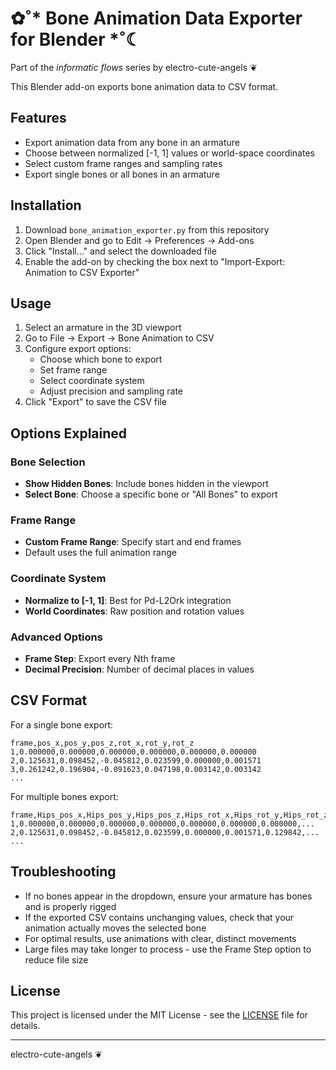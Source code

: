 # ✿˚* Bone Animation Data Exporter for Blender *˚☾

Part of the *informatic flows* series by electro-cute-angels ❦

This Blender add-on exports bone animation data to CSV format.

## Features

- Export animation data from any bone in an armature
- Choose between normalized [-1, 1] values or world-space coordinates
- Select custom frame ranges and sampling rates
- Export single bones or all bones in an armature

## Installation

1. Download `bone_animation_exporter.py` from this repository
2. Open Blender and go to Edit → Preferences → Add-ons
3. Click "Install..." and select the downloaded file
4. Enable the add-on by checking the box next to "Import-Export: Animation to CSV Exporter"

## Usage

1. Select an armature in the 3D viewport
2. Go to File → Export → Bone Animation to CSV
3. Configure export options:
   - Choose which bone to export
   - Set frame range
   - Select coordinate system
   - Adjust precision and sampling rate
4. Click "Export" to save the CSV file

## Options Explained

### Bone Selection
- **Show Hidden Bones**: Include bones hidden in the viewport
- **Select Bone**: Choose a specific bone or "All Bones" to export

### Frame Range
- **Custom Frame Range**: Specify start and end frames
- Default uses the full animation range

### Coordinate System
- **Normalize to [-1, 1]**: Best for Pd-L2Ork integration
- **World Coordinates**: Raw position and rotation values

### Advanced Options
- **Frame Step**: Export every Nth frame
- **Decimal Precision**: Number of decimal places in values

## CSV Format

For a single bone export:
```
frame,pos_x,pos_y,pos_z,rot_x,rot_y,rot_z
1,0.000000,0.000000,0.000000,0.000000,0.000000,0.000000
2,0.125631,0.098452,-0.045812,0.023599,0.000000,0.001571
3,0.261242,0.196904,-0.091623,0.047198,0.003142,0.003142
...
```

For multiple bones export:
```
frame,Hips_pos_x,Hips_pos_y,Hips_pos_z,Hips_rot_x,Hips_rot_y,Hips_rot_z,Spine_pos_x,...
1,0.000000,0.000000,0.000000,0.000000,0.000000,0.000000,0.000000,...
2,0.125631,0.098452,-0.045812,0.023599,0.000000,0.001571,0.129842,...
...
```

## Troubleshooting

- If no bones appear in the dropdown, ensure your armature has bones and is properly rigged
- If the exported CSV contains unchanging values, check that your animation actually moves the selected bone
- For optimal results, use animations with clear, distinct movements
- Large files may take longer to process - use the Frame Step option to reduce file size

## License

This project is licensed under the MIT License - see the [LICENSE](LICENSE) file for details.

---

electro-cute-angels ❦
